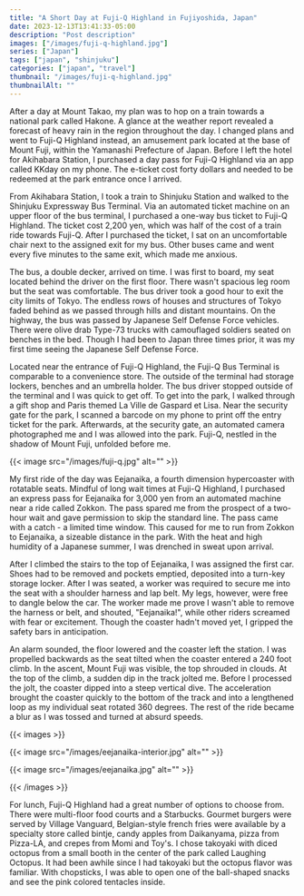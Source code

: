 ```yaml
---
title: "A Short Day at Fuji-Q Highland in Fujiyoshida, Japan"
date: 2023-12-13T13:41:33-05:00
description: "Post description"
images: ["/images/fuji-q-highland.jpg"]
series: ["Japan"]
tags: ["japan", "shinjuku"]
categories: ["japan", "travel"]
thumbnail: "/images/fuji-q-highland.jpg"
thumbnailAlt: ""
---
```


After a day at Mount Takao, my plan was to hop on a train towards a national park called Hakone. A glance at the weather report revealed a forecast of heavy rain in the region throughout the day. I changed plans and went to Fuji-Q Highland instead, an amusement park located at the base of Mount Fuji, within the Yamanashi Prefecture of Japan. Before I left the hotel for Akihabara Station, I purchased a day pass for Fuji-Q Highland via an app called KKday on my phone. The e-ticket cost forty dollars and needed to be redeemed at the park entrance once I arrived.

From Akihabara Station, I took a train to Shinjuku Station and walked to the Shinjuku Expressway Bus Terminal. Via an automated ticket machine on an upper floor of the bus terminal, I purchased a one-way bus ticket to Fuji-Q Highland. The ticket cost 2,200 yen, which was half of the cost of a train ride towards Fuji-Q. After I purchased the ticket, I sat on an uncomfortable chair next to the assigned exit for my bus. Other buses came and went every five minutes to the same exit, which made me anxious.

The bus, a double decker, arrived on time. I was first to board, my seat located behind the driver on the first floor. There wasn't spacious leg room but the seat was comfortable. The bus driver took a good hour to exit the city limits of Tokyo. The endless rows of houses and structures of Tokyo faded behind as we passed through hills and distant mountains. On the highway, the bus was passed by Japanese Self Defense Force vehicles. There were olive drab Type-73 trucks with camouflaged soldiers seated on benches in the bed. Though I had been to Japan three times prior, it was my first time seeing the Japanese Self Defense Force.

Located near the entrance of Fuji-Q Highland, the Fuji-Q Bus Terminal is comparable to a convenience store. The outside of the terminal had storage lockers, benches and an umbrella holder. The bus driver stopped outside of the terminal and I was quick to get off. To get into the park, I walked through a gift shop and Paris themed La Ville de Gaspard et Lisa. Near the security gate for the park, I scanned a barcode on my phone to print off the entry ticket for the park. Afterwards, at the security gate, an automated camera photographed me and I was allowed into the park. Fuji-Q, nestled in the shadow of Mount Fuji, unfolded before me.

{{< image src="/images/fuji-q.jpg" alt="" >}}

My first ride of the day was Eejanaika, a fourth dimension hypercoaster with rotatable seats. Mindful of long wait times at Fuji-Q Highland, I purchased an express pass for Eejanaika for 3,000 yen from an automated machine near a ride called Zokkon. The pass spared me from the prospect of a two-hour wait and gave permission to skip the standard line. The pass came with a catch - a limited time window. This caused for me to run from Zokkon to Eejanaika, a sizeable distance in the park. With the heat and high humidity of a Japanese summer, I was drenched in sweat upon arrival.

After I climbed the stairs to the top of Eejanaika, I was assigned the first car. Shoes had to be removed and pockets emptied, deposited into a turn-key storage locker. After I was seated, a worker was required to secure me into the seat with a shoulder harness and lap belt. My legs, however, were free to dangle below the car. The worker made me prove I wasn't able to remove the harness or belt, and shouted, "Eejanaika!", while other riders screamed with fear or excitement. Though the coaster hadn't moved yet, I gripped the safety bars in anticipation.

An alarm sounded, the floor lowered and the coaster left the station. I was propelled backwards as the seat tilted when the coaster entered a 240 foot climb. In the ascent, Mount Fuji was visible, the top shrouded in clouds. At the top of the climb, a sudden dip in the track jolted me. Before I processed the jolt, the coaster dipped into a steep vertical dive. The acceleration brought the coaster quickly to the bottom of the track and into a lengthened loop as my individual seat rotated 360 degrees. The rest of the ride became a blur as I was tossed and turned at absurd speeds.

{{< images >}}

{{< image src="/images/eejanaika-interior.jpg" alt="" >}}

{{< image src="/images/eejanaika.jpg" alt="" >}}

{{< /images >}}

<!-- Paniclock ride -->

<!-- Fujiyama ride -->

For lunch, Fuji-Q Highland had a great number of options to choose from. There were multi-floor food courts and a Starbucks. Gourmet burgers were served by Village Vanguard, Belgian-style french fries were available by a specialty store called bintje, candy apples from Daikanyama, pizza from Pizza-LA, and crepes from Momi and Toy's. I chose takoyaki with diced octopus from a small booth in the center of the park called Laughing Octopus. It had been awhile since I had takoyaki but the octopus flavor was familiar. With chopsticks, I was able to open one of the ball-shaped snacks and see the pink colored tentacles inside.
